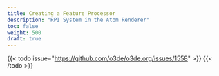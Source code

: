 ```yaml
---
title: Creating a Feature Processor
description: "RPI System in the Atom Renderer"
toc: false
weight: 500
draft: true
---
```


{{< todo issue="https://github.com/o3de/o3de.org/issues/1558" >}}
{{< /todo >}}
